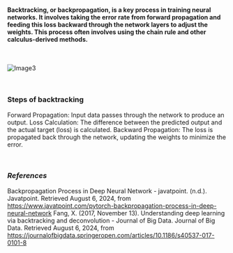 #### Backtracking, or backpropagation, is a key process in training neural networks. It involves taking the error rate from forward propagation and feeding this loss backward through the network layers to adjust the weights. This process often involves using the chain rule and other calculus-derived methods. 

<br>

![Image3](/static/articleimages/image3)

<br>

### Steps of backtracking
Forward Propagation: Input data passes through the network to produce an output.
Loss Calculation: The difference between the predicted output and the actual target (loss) is calculated.
Backward Propagation: The loss is propagated back through the network, updating the weights to minimize the error.

<br>

### *References*
Backpropagation Process in Deep Neural Network - javatpoint. (n.d.). Javatpoint. Retrieved August 6, 2024, from https://www.javatpoint.com/pytorch-backpropagation-process-in-deep-neural-network
Fang, X. (2017, November 13). Understanding deep learning via backtracking and deconvolution - Journal of Big Data. Journal of Big Data. Retrieved August 6, 2024, from https://journalofbigdata.springeropen.com/articles/10.1186/s40537-017-0101-8
